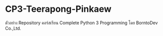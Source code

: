 # CP3-Teerapong-Pinkaew
ตัวอย่าง  Repository คอร์สเรียน Complete Python 3 Programming โดย BorntoDev Co.,Ltd.
